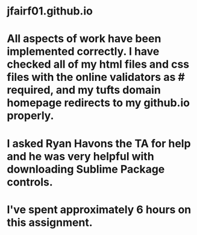 # jfairf01.github.io
# All aspects of work have been implemented correctly. I have checked all of my html files and css files with the online validators as # required, and my tufts domain homepage redirects to my github.io properly.
# I asked Ryan Havons the TA for help and he was very helpful with downloading Sublime Package controls.
# I've spent approximately 6 hours on this assignment. 
